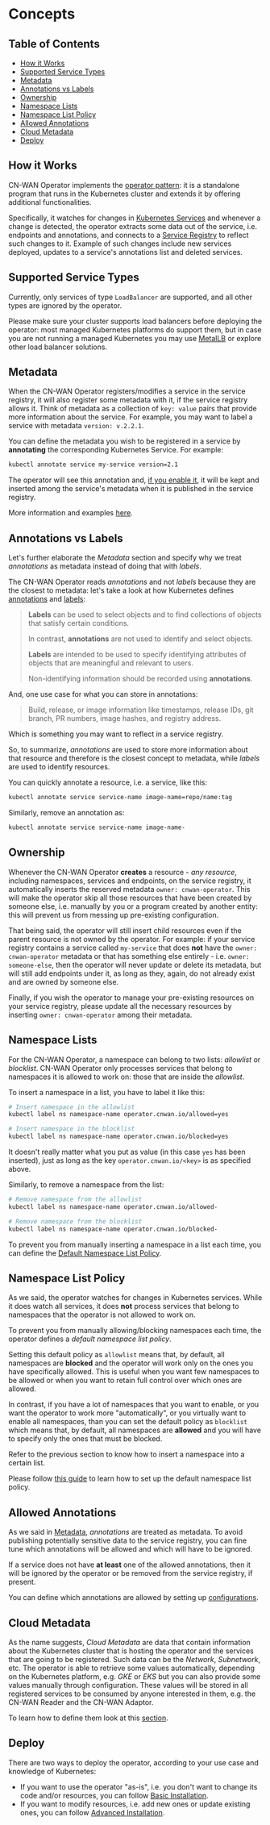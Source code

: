 # Concepts

## Table of Contents

* [How it Works](#how-it-works)
* [Supported Service Types](#supported-service-types)
* [Metadata](#metadata)
* [Annotations vs Labels](#annotations-vs-labels)
* [Ownership](#ownership)
* [Namespace Lists](#namespace-lists)
* [Namespace List Policy](#namespace-list-policy)
* [Allowed Annotations](#allowed-annotations)
* [Cloud Metadata](#cloud-metadata)
* [Deploy](#deploy)

## How it Works

CN-WAN Operator implements the [operator pattern](https://kubernetes.io/docs/concepts/extend-kubernetes/operator/): it is a standalone program that runs in the Kubernetes cluster and extends it by offering additional functionalities.

Specifically, it watches for changes in [Kubernetes Services](https://kubernetes.io/docs/concepts/services-networking/service/) and whenever a change is detected, the operator extracts some data out of the service, i.e. endpoints and annotations, and connects to a [Service Registry](https://auth0.com/blog/an-introduction-to-microservices-part-3-the-service-registry/) to reflect such changes to it. Example of such changes include new services deployed, updates to a service's annotations list and deleted services.

## Supported Service Types

Currently, only services of type `LoadBalancer` are supported, and all other types are ignored by the operator.

Please make sure your cluster supports load balancers before deploying the operator: most managed Kubernetes platforms do support them, but in case you are not running a managed Kubernetes you may use [MetalLB](https://metallb.universe.tf/) or explore other load balancer solutions.

## Metadata

When the CN-WAN Operator registers/modifies a service in the service registry, it will also register some metadata with it, if the service registry allows it. Think of metadata as a collection of `key: value` pairs that provide more information about the service. For example, you may want to label a service with metadata `version: v.2.2.1`.

You can define the metadata you wish to be registered in a service by **annotating** the corresponding Kubernetes Service. For example:

```bash
kubectl annotate service my-service version=2.1
```

The operator will see this annotation and, [if you enable it](#allowed-annotations), it will be kept and inserted among the service's metadata when it is published in the service registry.

More information and examples [here](./service_registry.md).

## Annotations vs Labels

Let's further elaborate the *Metadata* section and specify why we treat *annotations* as metadata instead of doing that with *labels*.

The CN-WAN Operator reads *annotations* and not *labels* because they are the closest to metadata: let's take a look at how Kubernetes defines [annotations](https://kubernetes.io/docs/concepts/overview/working-with-objects/annotations/) and [labels](https://kubernetes.io/docs/concepts/overview/working-with-objects/labels/):

> **Labels** can be used to select objects and to find collections of objects that satisfy certain conditions.
>
> In contrast, **annotations** are not used to identify and select objects.
>
> **Labels** are intended to be used to specify identifying attributes of objects that are meaningful and relevant to users.
>
> Non-identifying information should be recorded using **annotations**.

And, one use case for what you can store in annotations:

> Build, release, or image information like timestamps, release IDs, git branch, PR numbers, image hashes, and registry address.

Which is something you may want to reflect in a service registry.

So, to summarize, *annotations* are used to store more information about that resource and therefore is the closest concept to metadata, while *labels* are used to identify resources.

You can quickly annotate a resource, i.e. a service, like this:

```bash
kubectl annotate service service-name image-name=repo/name:tag
```

Similarly, remove an annotation as:

```bash
kubectl annotate service service-name image-name-
```

## Ownership

Whenever the CN-WAN Operator **creates** a resource - *any resource*, including namespaces, services and endpoints, on the service registry, it automatically inserts the reserved metadata `owner: cnwan-operator`. This will make the operator skip all those resources that have been created by someone else, i.e. manually by you or a program created by another entity: this will prevent us from messing up pre-existing configuration.

That being said, the operator will still insert child resources even if the parent resource is not owned by the operator. For example: if your service registry contains a service called `my-service` that does **not** have the `owner: cnwan-operator` metadata or that has something else entirely - i.e. `owner: someone-else`, then the operator will never update or delete its metadata, but will still add endpoints under it, as long as they, again, do not already exist and are owned by someone else.

Finally, if you wish the operator to manage your pre-existing resources on your service registry, please update all the necessary resources by inserting `owner: cnwan-operator` among their metadata.

## Namespace Lists

For the CN-WAN Operator, a namespace can belong to two lists: *allowlist* or *blocklist*. CN-WAN Operator only processes services that belong to namespaces it is allowed to work on: those that are inside the *allowlist*.

To insert a namespace in a list, you have to label it like this:

```bash
# Insert namespace in the allowlist
kubectl label ns namespace-name operator.cnwan.io/allowed=yes

# Insert namespace in the blocklist
kubectl label ns namespace-name operator.cnwan.io/blocked=yes
```

It doesn't really matter what you put as value (in this case `yes` has been inserted), just as long as the key `operator.cnwan.io/<key>` is as specified above.

Similarly, to remove a namespace from the list:

```bash
# Remove namespace from the allowlist
kubectl label ns namespace-name operator.cnwan.io/allowed-

# Remove namespace from the blocklist
kubectl label ns namespace-name operator.cnwan.io/blocked-
```

To prevent you from manually inserting a namespace in a list each time, you can define the [Default Namespace List Policy](#namespace-list-policy).

## Namespace List Policy

As we said, the operator watches for changes in Kubernetes services. While it does watch all services, it does **not** process services that belong to namespaces that the operator is not allowed to work on.

To prevent you from manually allowing/blocking namespaces each time, the operator defines a *default namespace list policy*.

Setting this default policy as `allowlist` means that, by default, all namespaces are **blocked** and the operator will work only on the ones you have specifically allowed. This is useful when you want few namespaces to be allowed or when you want to retain full control over which ones are allowed.

In contrast, if you have a lot of namespaces that you want to enable, or you want the operator to work more "automatically", or you virtually want to enable all namespaces, than you can set the default policy as `blocklist` which means that, by default, all namespaces are **allowed** and you will have to specify only the ones that must be blocked.

Refer to the previous section to know how to insert a namespace into a certain list.

Please follow [this guide](./configuration.md#set-the-namespace-list-policy) to learn how to set up the default namespace list policy.

## Allowed Annotations

As we said in [Metadata](#metadata), *annotations* are treated as metadata. To avoid publishing potentially sensitive data to the service registry, you can fine tune which annotations will be allowed and which will have to be ignored.

If a service does not have **at least** one of the allowed annotations, then it will be ignored by the operator or be removed from the service registry, if present.

You can define which annotations are allowed by setting up [configurations](./configuration.md#allow-annotations).

## Cloud Metadata

As the name suggests, *Cloud Metadata* are data that contain information about the Kubernetes cluster that is hosting the operator and the services that are going to be registered.
Such data can be the *Network*, *Subnetwork*, etc. The operator is able to retrieve some values automatically, depending on the Kubernetes platform, e.g. *GKE* or *EKS* but you can also provide some values manually through configuration.
These values will be stored in all registered services to be consumed by anyone interested in them, e.g. the CN-WAN Reader and the CN-WAN Adaptor.

To learn how to define them look at this [section](./configuration.md#cloud-metadata).

## Deploy

There are two ways to deploy the operator, according to your use case and knowledge of Kubernetes:

* If you want to use the operator "as-is", i.e. you don't want to change its code and/or resources, you can follow [Basic Installation](./basic_installation.md).
* If you want to modify resources, i.e. add new ones or update existing ones, you can follow [Advanced Installation](./advanced_installation.md).
